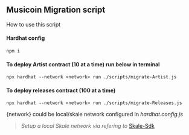 ## **Musicoin Migration script**
How to use this script

#### Hardhat config
`npm i`

#### To deploy Artist contract (10 at a time) run below in terminal
`npx hardhat --network <network> run ./scripts/migrate-Artist.js`

#### To deploy releases contract (100 at a time)
`npx hardhat --network <network> run ./scripts/migrate-Releases.js`

{network} could be local/skale network configured in _hardhat.config.js_

>*Setup a local Skale network via refering to* 
[Skale-Sdk](https://github.com/skalenetwork/skale-sdk)  


